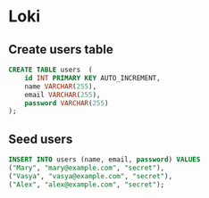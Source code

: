 # Loki

## Create users table

```sql
CREATE TABLE users  (
    id INT PRIMARY KEY AUTO_INCREMENT,
    name VARCHAR(255),
    email VARCHAR(255),
    password VARCHAR(255)
);
```

## Seed users

```sql
INSERT INTO users (name, email, password) VALUES
("Mary", "mary@example.com", "secret"),
("Vasya", "vasya@example.com", "secret"),
("Alex", "alex@example.com", "secret");
```
